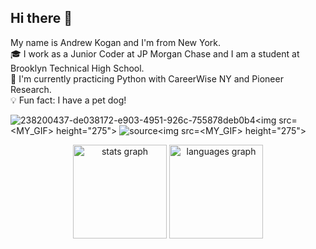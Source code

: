 ## Hi there 👋
My name is Andrew Kogan and I'm from New York. <br>
🎓 I work as a Junior Coder at JP Morgan Chase and I am a student at Brooklyn Technical High School. <br>
📝 I'm currently practicing Python with CareerWise NY and Pioneer Research. <br>
💡 Fun fact: I have a pet dog! <br>

![238200437-de038172-e903-4951-926c-755878deb0b4](https://github.com/user-attachments/assets/40f3c4fd-2be6-42e3-983f-b8a49a451c73)<img src=<MY_GIF>  height="275">
![source](https://github.com/user-attachments/assets/bef26787-1ef2-4701-a758-dad9ea6758cd)<img src=<MY_GIF>  height="275">

<div align="center">
  <img src="https://github-readme-stats.vercel.app/api?username=AndrewKogan&hide_title=false&hide_rank=false&show_icons=true&include_all_commits=true&count_private=true&disable_animations=false&theme=dracula&locale=en&hide_border=false&order=1" height="150" alt="stats graph"  />
  <img src="https://github-readme-stats.vercel.app/api/top-langs?username=AndrewKogan&locale=en&hide_title=false&layout=compact&card_width=320&langs_count=5&theme=dracula&hide_border=false&order=2" height="150" alt="languages graph"  />
</div>
